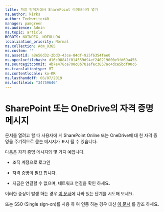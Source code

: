 ```yaml
---
title: 파일 탐색기에서 SharePoint 라이브러리 열기
ms.author: kirks
author: Techwriter40
manager: pamgreen
ms.audience: Admin
ms.topic: article
ROBOTS: NOINDEX, NOFOLLOW
localization_priority: Normal
ms.collection: Adm_O365
ms.custom: ''
ms.assetid: a8e56d32-2bd3-43ce-84df-925f6354fee0
ms.openlocfilehash: d16c98841f014559d94ef240219000e3fd69a456
ms.sourcegitcommit: 4b7e478ce700c0b781efec3857ac4dce5bdf00c6
ms.translationtype: MT
ms.contentlocale: ko-KR
ms.lasthandoff: 06/07/2019
ms.locfileid: "34759646"
---
```

# <a name="credential-messages-in-sharepoint-or-onedrive"></a>SharePoint 또는 OneDrive의 자격 증명 메시지

문서를 열려고 할 때 사용자에 게 SharePoint Online 또는 OneDrive에 대 한 자격 증명을 주기적으로 묻는 메시지가 표시 될 수 있습니다.

다음은 자격 증명 메시지의 몇 가지 예입니다.

- 조직 계정으로 로그인

- 자격 증명이 필요 합니다.

- 지금은 연결할 수 없으며, 네트워크 연결을 확인 하세요.

이러한 증상이 발생 하는 경우 [이 문서](https://support.microsoft.com/help/2913639/office-applications-periodically-prompt-for-credentials-to-sharepoint)에 나와 있는 단계를 시도해 보세요.

또는 SSO (Single sign-on)를 사용 하 여 인증 하는 경우 대신 [이 문서](https://support.microsoft.com/help/4025962/cant-sign-in-after-update-to-office-2016-build-16-0-7967-on-windows-10) 를 참조 하세요.

